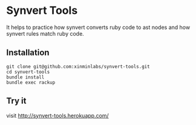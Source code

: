 # Synvert Tools

It helps to practice how synvert converts ruby code to ast nodes and how synvert rules match ruby code.

## Installation

```
git clone git@github.com:xinminlabs/synvert-tools.git
cd synvert-tools
bundle install
bundle exec rackup
```

## Try it

visit http://synvert-tools.herokuapp.com/
